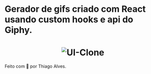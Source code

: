 # Gerador de gifs criado com React usando custom hooks e api do Giphy.
 

<h1 align="center">  

  <img alt="UI-Clone" title="UI-Clone-ML" src="https://ik.imagekit.io/hld13bjzb1/Captura_de_tela_de_2020-09-26_18-29-04_kuShYXUua.png"  />
</h1>     
      
       
     
Feito com :purple_heart: por Thiago Alves. 
  

